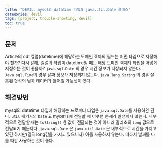 ```yaml
---
title: "DEVIL: mysql의 datatime 타입과 java.util.Date 클래스"
categories: devil
tags: [project, trouble-shooting, devil]
toc: true
---
```


## 문제

Article의 cdt 컬럼(datetime)에 해당하는 도메인 객체의 필드는 어떤 타입으로 지정해야 할까? 다시 말해, 컬럼의 타입이 datetime일 때는 해당 도메인 객체의 타입을 어떻게 지정하는 것이 좋을까? `java.sql.Date` 의 경우 시간 정보가 저장되지 않는다. `Java.sql.Time`의 경우 날짜 정보가 저장되지 않는다. `java.lang.String` 의 경우 잘못된 형식의 날짜 데이터가 들어갈 가능성이 있다.

## 해결방법

mysql의 datetime 타입에 해당하는 프로퍼티 타입은 `java.sql.Date`를 사용하면 된다. `util` 패키지의 `Date` 도 mybatis에 전달할 때 아무런 문제가 발생하지 않는다. 내부적으로 전달할 때는 `toString()` 한 값이 전달되는 것이 아니라 밀리초의 `long` 값으로 전달되기 때문이다. `java.sql.Date` 은  `java.util.Date` 은 내부적으로 시간을 가지고 있긴 하지만(결국 long값을 가지고 있으니까) 이를 사용하지 않는다. 따라서 날짜를 다룰 때만 사용하는 것이 좋다.